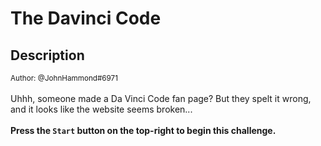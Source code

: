 # The Davinci Code

## Description

<small>Author: @JohnHammond#6971</small><br><br>Uhhh, someone made a Da Vinci Code fan page? But they spelt it wrong, and it looks like the website seems broken... <br><br> <b>Press the <code>Start</code> button on the top-right to begin this challenge.</b>


